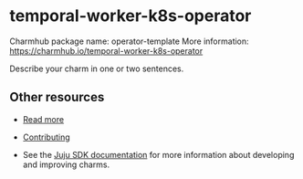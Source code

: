<!--
Avoid using this README file for information that is maintained or published elsewhere, e.g.:

* metadata.yaml > published on Charmhub
* documentation > published on (or linked to from) Charmhub
* detailed contribution guide > documentation or CONTRIBUTING.md

Use links instead.
-->

# temporal-worker-k8s-operator

Charmhub package name: operator-template
More information: https://charmhub.io/temporal-worker-k8s-operator

Describe your charm in one or two sentences.

## Other resources

<!-- If your charm is documented somewhere else other than Charmhub, provide a link separately. -->

- [Read more](https://example.com)

- [Contributing](CONTRIBUTING.md) <!-- or link to other contribution documentation -->

- See the [Juju SDK documentation](https://juju.is/docs/sdk) for more information about developing and improving charms.
